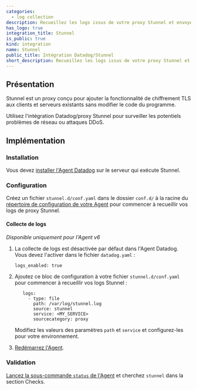 ```yaml
---
categories:
  - log collection
description: Recueillez les logs issus de votre proxy Stunnel et envoyez-les à Datadog.
has_logo: true
integration_title: Stunnel
is_public: true
kind: integration
name: Stunnel
public_title: Intégration Datadog/Stunnel
short_description: Recueillez les logs issus de votre proxy Stunnel et envoyez-les à Datadog.
---
```

## Présentation

Stunnel est un proxy conçu pour ajouter la fonctionnalité de chiffrement TLS aux clients et serveurs existants sans modifier le code du programme.

Utilisez l'intégration Datadog/proxy Stunnel pour surveiller les potentiels problèmes de réseau ou attaques DDoS.

## Implémentation

### Installation

Vous devez [installer l'Agent Datadog][1] sur le serveur qui exécute Stunnel.

### Configuration

Créez un fichier `stunnel.d/conf.yaml` dans le dossier `conf.d/` à la racine du [répertoire de configuration de votre Agent][2] pour commencer à recueillir vos logs de proxy Stunnel.

#### Collecte de logs

*Disponible uniquement pour l'Agent v6*

1. La collecte de logs est désactivée par défaut dans l'Agent Datadog. Vous devez l'activer dans le fichier `datadog.yaml` :

    ```
    logs_enabled: true
    ```

2. Ajoutez ce bloc de configuration à votre fichier `stunnel.d/conf.yaml` pour commencer à recueillir vos logs Stunnel :

    ```
       logs:
         - type: file
           path: /var/log/stunnel.log
           source: stunnel
           service: <MY_SERVICE>
           sourcecategory: proxy
    ```

   Modifiez les valeurs des paramètres `path` et `service` et configurez-les pour votre environnement.

3. [Redémarrez l'Agent][3].

### Validation

[Lancez la sous-commande `status` de l'Agent][4] et cherchez `stunnel` dans la section Checks.

[1]: https://app.datadoghq.com/account/settings#agent
[2]: /fr/agent/guide/agent-configuration-files/#agent-configuration-directory
[3]: /fr/agent/guide/agent-commands/?tab=agentv6#start-stop-restart-the-agent
[4]: /fr/agent/guide/agent-commands/#agent-status-and-information
